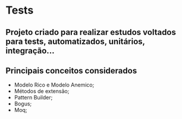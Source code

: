 # Tests

## Projeto criado para realizar estudos voltados para tests, automatizados, unitários, integração...

## Principais conceitos considerados
- Modelo Rico e Modelo Anemico;
- Métodos de extensão;
- Pattern Builder;
- Bogus;
- Moq;